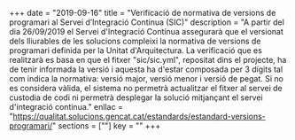 +++
date = "2019-09-16"
title = "Verificació de normativa de versions de programari al Servei d’Integració Continua (SIC)"
description = "A partir del dia 26/09/2019 el Servei d'Integració Contínua assegurarà que el versionat dels lliurables de les solucions compleixi la normativa de versions de programari definida per la Unitat d'Arquitectura.
La verificació que es realitzarà es basa en que el fitxer "sic/sic.yml", repositat dins el projecte, ha de tenir informada la versió i aquesta ha d'estar composada per 3 dígits tal com indica la normativa: versió major, versió menor i versió de pegat.
Si no es considera vàlida, el sistema no permetrà actualitzar el fitxer al servei de custodia de codi ni permetrà desplegar la solució mitjançant el servei d'integració continua."
enllac = "https://qualitat.solucions.gencat.cat/estandards/estandard-versions-programari/"
sections    = [""]
key = ""
+++